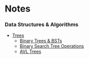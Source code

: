 # Notes

### Data Structures & Algorithms

- [Trees](./content/Data%20Structures%20&%20Algorithms/trees.md)
    - [Binary Trees & BSTs](./content/Data%20Structures%20&%20Algorithms/binary_trees.md)
    - [Binary Search Tree Operations](./content/Data%20Structures%20&%20Algorithms/bst_operations.md)
    - [AVL Trees](./content/Data%20Structures%20&%20Algorithms/avl_trees.md)
